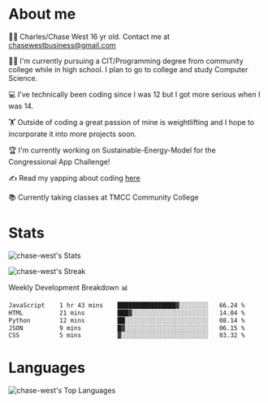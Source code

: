 # About me
🙋‍♂️ Charles/Chase West 16 yr old. Contact me at chasewestbusiness@gmail.com

👨‍🎓 I'm currently pursuing a CIT/Programming degree from community college
while in high school. I plan to go to college and study Computer Science. 

💻 I've technically been coding since I was 12 but
I got more serious when I was 14. 

🏋️ Outside of coding a great passion of mine is weightlifting
and I hope to incorporate it into more projects soon.

🏆 I'm currently working on Sustainable-Energy-Model for the Congressional App Challenge! 

✍️ Read my yapping about coding [here](https://medium.com/@chase-west)

📚 Currently taking classes at TMCC Community College 

# Stats 

![chase-west's Stats](https://github-readme-stats.vercel.app/api?username=chase-west&theme=prussian&show_icons=true&hide_border=false&count_private=true)


![chase-west's Streak](https://github-readme-streak-stats.herokuapp.com/?user=chase-west&theme=prussian&hide_border=false)

Weekly Development Breakdown 📊
<!--START_SECTION:waka-->

```txt
JavaScript    1 hr 43 mins    ████████████████▓░░░░░░░░   66.24 %
HTML          21 mins         ███▓░░░░░░░░░░░░░░░░░░░░░   14.04 %
Python        12 mins         ██░░░░░░░░░░░░░░░░░░░░░░░   08.14 %
JSON          9 mins          █▓░░░░░░░░░░░░░░░░░░░░░░░   06.15 %
CSS           5 mins          ▓░░░░░░░░░░░░░░░░░░░░░░░░   03.32 %
```

<!--END_SECTION:waka-->


# Languages 
![chase-west's Top Languages](https://github-readme-stats.vercel.app/api/top-langs/?username=chase-west&theme=prussian&show_icons=true&hide_border=false&layout=compact)


